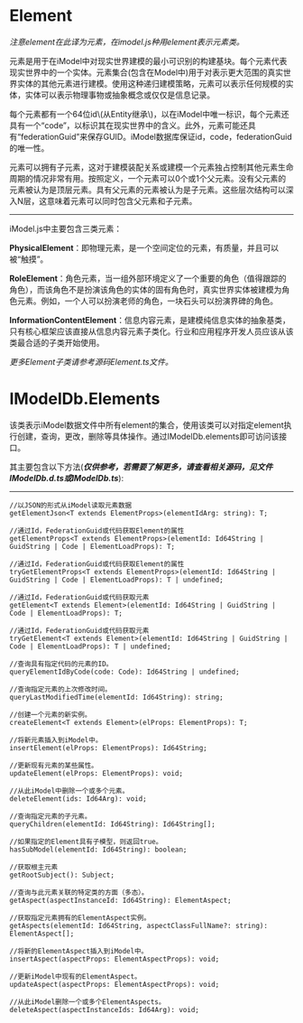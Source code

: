 # Element

_注意element在此译为元素，在imodel.js种用element表示元素类。_

元素是用于在iModel中对现实世界建模的最小可识别的构建基块。每个元素代表现实世界中的一个实体。元素集合\(包含在Model中\)用于对表示更大范围的真实世界实体的其他元素进行建模。使用这种递归建模策略，元素可以表示任何规模的实体，实体可以表示物理事物或抽象概念或仅仅是信息记录。

每个元素都有一个64位id\\(从Entity继承\\)，以在iModel中唯一标识，每个元素还具有一个“code”，以标识其在现实世界中的含义。此外，元素可能还具有“federationGuid”来保存GUID。iModel数据库保证id，code，federationGuid的唯一性。

元素可以拥有子元素，这对于建模装配关系或建模一个元素独占控制其他元素生命周期的情况非常有用。按照定义，一个元素可以0个或1个父元素。没有父元素的元素被认为是顶层元素。具有父元素的元素被认为是子元素。这些层次结构可以深入N层，这意味着元素可以同时包含父元素和子元素。

---

iModel.js中主要包含三类元素：

**PhysicalElement**：即物理元素，是一个空间定位的元素，有质量，并且可以被“触摸”。

**RoleElement**：角色元素，当一组外部环境定义了一个重要的角色（值得跟踪的角色），而该角色不是扮演该角色的实体的固有角色时，真实世界实体被建模为角色元素。例如，一个人可以扮演老师的角色，一块石头可以扮演界碑的角色。

**InformationContentElement**：信息内容元素，是建模纯信息实体的抽象基类，只有核心框架应该直接从信息内容元素子类化。行业和应用程序开发人员应该从该类最合适的子类开始使用。

_更多Element子类请参考源码Element.ts文件。_

# IModelDb.Elements

该类表示iModel数据文件中所有element的集合，使用该类可以对指定element执行创建，查询，更改，删除等具体操作。通过IModelDb.elements即可访问该接口。

其主要包含以下方法\(_**仅供参考，若需要了解更多，请查看相关源码，见文件IModelDb.d.ts或IModelDb.ts**_\):

---

```
//以JSON的形式从iModel读取元素数据
getElementJson<T extends ElementProps>(elementIdArg: string): T;

//通过Id，FederationGuid或代码获取Element的属性
getElementProps<T extends ElementProps>(elementId: Id64String | GuidString | Code | ElementLoadProps): T;

//通过Id，FederationGuid或代码获取Element的属性
tryGetElementProps<T extends ElementProps>(elementId: Id64String | GuidString | Code | ElementLoadProps): T | undefined;

//通过Id，FederationGuid或代码获取元素
getElement<T extends Element>(elementId: Id64String | GuidString | Code | ElementLoadProps): T;

//通过Id，FederationGuid或代码获取元素
tryGetElement<T extends Element>(elementId: Id64String | GuidString | Code | ElementLoadProps): T | undefined;

//查询具有指定代码的元素的ID。
queryElementIdByCode(code: Code): Id64String | undefined;

//查询指定元素的上次修改时间。
queryLastModifiedTime(elementId: Id64String): string;

//创建一个元素的新实例。
createElement<T extends Element>(elProps: ElementProps): T;

//将新元素插入到iModel中。
insertElement(elProps: ElementProps): Id64String;

//更新现有元素的某些属性。
updateElement(elProps: ElementProps): void;

//从此iModel中删除一个或多个元素。
deleteElement(ids: Id64Arg): void;

//查询指定元素的子元素。
queryChildren(elementId: Id64String): Id64String[];

//如果指定的Element具有子模型，则返回true。
hasSubModel(elementId: Id64String): boolean;

//获取根主元素
getRootSubject(): Subject;

//查询与此元素关联的特定类的方面（多态）。
getAspect(aspectInstanceId: Id64String): ElementAspect;

//获取指定元素拥有的ElementAspect实例。
getAspects(elementId: Id64String, aspectClassFullName?: string): ElementAspect[];

//将新的ElementAspect插入到iModel中。
insertAspect(aspectProps: ElementAspectProps): void;

//更新iModel中现有的ElementAspect。
updateAspect(aspectProps: ElementAspectProps): void;

//从此iModel删除一个或多个ElementAspects。
deleteAspect(aspectInstanceIds: Id64Arg): void;
```



